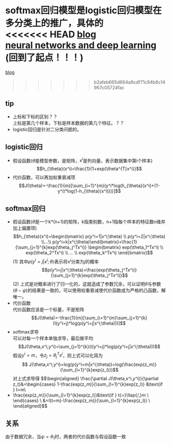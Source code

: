 softmax回归模型是logistic回归模型在多分类上的推广，具体的  
<<<<<<< HEAD
[blog](http://eli.thegreenplace.net/2016/the-softmax-function-and-its-derivative/)  
[neural networks and deep learning](http://neuralnetworksanddeeplearning.com/chap3.html#the_cross-entropy_cost_function)  
(回到了起点！！！)  
=======
[blog](http://eli.thegreenplace.net/2016/the-softmax-function-and-its-derivative/)
>>>>>>> b2afeb665d664a9cdf71c94b6c14967c05724fac
## tip
- 上标和下标的区别？？  
    上标是第几个样本，下标是样本数据的第几个特征。？？
- logistic回归是针对二分类问题的。
## logistic回归
- 假设函数($\theta$是模型参数，是矩阵，$x^i$是列向量，表示数据集中第i个样本)
$$h_{\theta}(x^i)=\frac{1}{1+exp(\theta^{T}x^i)}$$
- 代价函数，可以再加权重衰减项
$$J(\theta)=-\frac{1}{m}[\sum_{i=1}^{m}(y^i*log(h_{\theta}(x^i)+(1-y^i)*log(1-h_{\theta}(x^i))))]$$

## softmax回归
- 假设函数($\theta$是一个k*(n+1)的矩阵，k指类别数，n+1指每个样本的特征数n维并加上偏置项)
$$h_{\theta}(x^i)=\begin{bmatrix} p(y^i=1|x^i;\theta) \\ p(y^i=2|x^i;\theta) \\...\\ p(y^i=k|x^i;\theta)\end{bmatrix}=\frac{1}{\sum_{j=1}^{k}exp(\theta_j^Tx^i)} \begin{bmatrix} exp(\theta_1^Tx^i) \\ exp(\theta_2^Tx^i) \\ ... \\ exp(\theta_k^Tx^i) \end{bmatrix}$$(1)
其中$p(y^i=j|x^i;\theta)$表示将$x^i$分类为$j$的概率  
$$p(y^i=j|x^i;\theta)=\frac{exp(\theta_j^Tx^i)}{\sum_{j=1}^{k}exp(\theta_j^Tx^i)}$$(2)
上式是对概率进行了归一化的，这就造成了参数冗余，可以证明$\theta$与参数($\theta-\psi$)的结果是一致的，可以使用权重衰减使代价函数成为严格的凸函数，解唯一。  
- 代价函数  
代价函数应该是一个标量，不是矩阵
$$J(\theta)=-\frac{1}{m}[\sum_{i=1}^{m}\sum_{j=1}^{k}(I(y^i=j)*log(p(y^i=j|x^i;\theta)))]$$
- softmax求导  
可以对每一个样本单独求导，最后做平均
$$J(\theta,x^i,y^i)=\sum_{j=1}^{k}(I(y^i=j)*log(p(y^i=j|x^i;\theta)))$$
假设$y^i=m$，令$z_j=\theta_j^Tx^i$，则上式可以化简为
$$
J(\theta,x^i,y^i)=log(p(y^i=m|x^i;\theta))=log(\frac{exp(z_m)}{\sum_{l=1}^{k}exp(z_l)})$$
对上式求导得
$$\begin{aligned}
\frac{\partial J(\theta,x^i,y^i)}{\partial z_t}&=\begin{cases}
1-\frac{exp(z_m)}{\sum_{l=1}^{k}exp(z_l)} &\text{if  } t=m\\
- \frac{exp(z_m)}{\sum_{l=1}^{k}exp(z_l)}&\text{if  } t{=}\llap{/\,}m \\
\end{cases} \\
&=I(t=m)-\frac{exp(z_m)}{\sum_{l=1}^{k}exp(z_l)} \\
\end{aligned}$$


## 关系
由于数据冗余，当$\psi=\theta_1$时，两者的代价函数与假设函数一致

